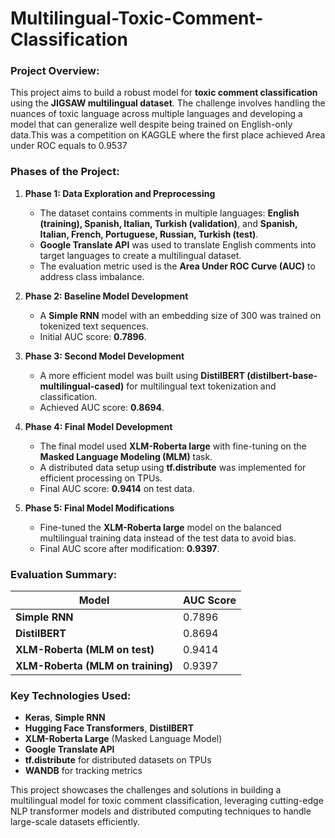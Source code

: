 # Multilingual-Toxic-Comment-Classification

### Project Overview:
This project aims to build a robust model for **toxic comment classification** using the **JIGSAW multilingual dataset**. The challenge involves handling the nuances of toxic language across multiple languages and developing a model that can generalize well despite being trained on English-only data.This was a competition on KAGGLE where the first place achieved Area under ROC equals to 0.9537

### Phases of the Project:
1. **Phase 1: Data Exploration and Preprocessing**
   - The dataset contains comments in multiple languages: **English (training), Spanish, Italian, Turkish (validation)**, and **Spanish, Italian, French, Portuguese, Russian, Turkish (test)**.
   - **Google Translate API** was used to translate English comments into target languages to create a multilingual dataset.
   - The evaluation metric used is the **Area Under ROC Curve (AUC)** to address class imbalance.

2. **Phase 2: Baseline Model Development**
   - A **Simple RNN** model with an embedding size of 300 was trained on tokenized text sequences.
   - Initial AUC score: **0.7896**.

3. **Phase 3: Second Model Development**
   - A more efficient model was built using **DistilBERT (distilbert-base-multilingual-cased)** for multilingual text tokenization and classification.
   - Achieved AUC score: **0.8694**.

4. **Phase 4: Final Model Development**
   - The final model used **XLM-Roberta large** with fine-tuning on the **Masked Language Modeling (MLM)** task.
   - A distributed data setup using **tf.distribute** was implemented for efficient processing on TPUs.
   - Final AUC score: **0.9414** on test data.

5. **Phase 5: Final Model Modifications**
   - Fine-tuned the **XLM-Roberta large** model on the balanced multilingual training data instead of the test data to avoid bias.
   - Final AUC score after modification: **0.9397**.

### Evaluation Summary:
| Model                         | AUC Score   |
|-------------------------------|-------------|
| **Simple RNN**                 | 0.7896      |
| **DistilBERT**                 | 0.8694      |
| **XLM-Roberta (MLM on test)**  | 0.9414      |
| **XLM-Roberta (MLM on training)** | 0.9397  |

### Key Technologies Used:
- **Keras**, **Simple RNN**
- **Hugging Face Transformers**, **DistilBERT**
- **XLM-Roberta Large** (Masked Language Model)
- **Google Translate API**
- **tf.distribute** for distributed datasets on TPUs
- **WANDB** for tracking metrics

This project showcases the challenges and solutions in building a multilingual model for toxic comment classification, leveraging cutting-edge NLP transformer models and distributed computing techniques to handle large-scale datasets efficiently.
